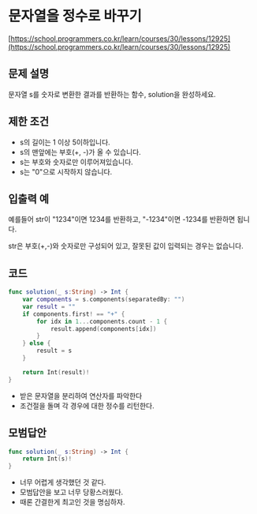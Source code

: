 # 문자열을 정수로 바꾸기

[https://school.programmers.co.kr/learn/courses/30/lessons/12925](https://school.programmers.co.kr/learn/courses/30/lessons/12925)

## 문제 설명

문자열 s를 숫자로 변환한 결과를 반환하는 함수, solution을 완성하세요.

## 제한 조건

- s의 길이는 1 이상 5이하입니다.
- s의 맨앞에는 부호(+, -)가 올 수 있습니다.
- s는 부호와 숫자로만 이루어져있습니다.
- s는 "0"으로 시작하지 않습니다.

## 입출력 예

예를들어 str이 "1234"이면 1234를 반환하고, "-1234"이면 -1234를 반환하면 됩니다.

str은 부호(+,-)와 숫자로만 구성되어 있고, 잘못된 값이 입력되는 경우는 없습니다.

## 코드

```swift
func solution(_ s:String) -> Int {
    var components = s.components(separatedBy: "")
    var result = ""
    if components.first! == "+" {
        for idx in 1...components.count - 1 {
            result.append(components[idx])
        }
    } else {
        result = s
    }

    return Int(result)!
}
```

- 받은 문자열을 분리하여 연산자를 파악한다
- 조건절을 돌며 각 경우에 대한 정수를 리턴한다.

## 모범답안

```swift
func solution(_ s:String) -> Int {
    return Int(s)!
}
```

- 너무 어렵게 생각했던 것 같다.
- 모범답안을 보고 너무 당황스러웠다.
- 때론 간결한게 최고인 것을 명심하자.